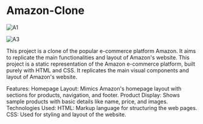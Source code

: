 # Amazon-Clone
![A1](https://github.com/sonalimor-e/Amazon-Clone/assets/143059640/ae721975-f1c3-4cff-8582-546c0a7a6aea)

![A3](https://github.com/sonalimor-e/Amazon-Clone/assets/143059640/8d6c1365-5ed8-42cd-88db-867912e7187e)

This project is a clone of the popular e-commerce platform Amazon. It aims to replicate the main functionalities and layout of Amazon's website.
This project is a static representation of the Amazon e-commerce platform, built purely with HTML and CSS. It replicates the main visual components and layout of Amazon's website.

Features:
Homepage Layout: Mimics Amazon's homepage layout with sections for products, navigation, and footer.
Product Display: Shows sample products with basic details like name, price, and images.
Technologies Used:
HTML: Markup language for structuring the web pages.
CSS: Used for styling and layout of the website.
